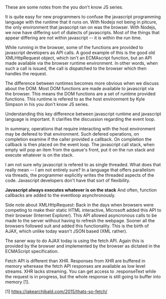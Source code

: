 These are some notes from the you don't know JS series.

It is quite easy for new programmers to confuse the javascript programming language with the runtime that it runs on. With Nodejs not being in pitcure, the only environment that javascript ran on was the browser. With Nodejs, we now have differing sort of dialects of javascripts. Most of the things that appear differing are not within javascript -- it is within the run time.

While running in the browser, some of the functions are provided to javascript developers as API calls. A good example of this is the good old XMLHttpRequest object, which isn't an ECMAscript function, but an API made available via the browser runtime environment. In other words, when such a call is issued, the call is dispatched to the browser which then handles the request.

The difference between runtimes becomes more obvious when we discuss about the DOM. Most DOM functions are made available to javascript via the browser. This means the DOM functions are a set of runtime provided functions. This runtime is refered to as the host environment by Kyle Simpson in his you don't know JS series.

Understanding this key difference between javascript runtime and javascript language is important. It clarifies the discussion regarding the event loop. 

In summary, operations that require interacting with the host environment may be defered to that environment. Such defered operations, on completion examine if the caller provided a callback. On completion the callback is then placed on the event loop. The javascript call stack, when empty will pop an item from the queue's front, put it on the run stack and execute whatever is on the stack.

I am not sure why javascript is refered to as single threaded. What does that really mean -- I am not entirely sure? In a language that offers parallelism via threads, the programmer explicitly writes the threaded aspects of the code. Javascript developers don't have that sort of flexibility. 

**Javascript always executes whatever is on the stack** And often, function callbacks are added to the eventloop asynchronously.

Side note about XMLHttpRequest: 
Back in the days when browsers were competing to make their static HTML interactive, Microsoft added this API to their browser (Internet Explorer). This API allowed asyncronous calls to be made to the server without having to refresh the webpage. Sooner all the browsers followed suit and added this functionality. This is the birth of AJAX, which unlike today wasn't JSON based (XML rather).

The saner way to do AJAX today is using the fetch API. Again this is provided by the browser and implemented by the browser as dictated in the ECMAScript specification.

Fetch API is different than XHR. Responses from XHR are buffered in memory wherease the fetch API responses are available as low level streams. XHR lacks streaming. You can get access to .responseText while the request is in progress, but the whole response is still going to buffer into memory [1].

[1] https://jakearchibald.com/2015/thats-so-fetch/
